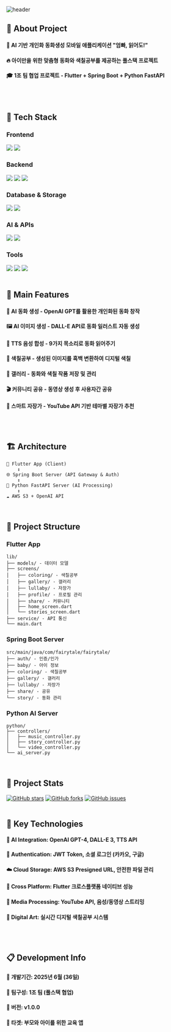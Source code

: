 <div>
  
  <!--Header-->
  ![header](https://capsule-render.vercel.app/api?type=Cylinder&color=gradient&height=300&section=header&text=Fairytale%20App%20%F0%9F%93%96)
  
</div>
<div>
  <!--Body-->
  
  ## 👀 About Project
  #### :raising_hand: AI 기반 개인화 동화생성 모바일 애플리케이션 "엄빠, 읽어도!"<br/>
  #### :fire: 아이만을 위한 맞춤형 동화와 색칠공부를 제공하는 풀스택 프로젝트<br/>
  #### :mortar_board: 1조 팀 협업 프로젝트 - Flutter + Spring Boot + Python FastAPI
  <br/>
  <br/>
  
  ## 🧱 Tech Stack
  ### Frontend
  <!--Flutter-->
  <img src="https://img.shields.io/badge/Flutter-02569B?style=flat-square&logo=flutter&logoColor=white"/>
  <!--Dart-->
  <img src="https://img.shields.io/badge/Dart-0175C2?style=flat-square&logo=dart&logoColor=white"/>
  <br/>
  
  ### Backend
  <!--Spring Boot-->
  <img src="https://img.shields.io/badge/Spring_Boot-6DB33F?style=flat-square&logo=spring-boot&logoColor=white"/>
  <!--Python-->
  <img src="https://img.shields.io/badge/Python-3776AB?style=flat-square&logo=python&logoColor=white"/>
  <!--FastAPI-->
  <img src="https://img.shields.io/badge/FastAPI-009688?style=flat-square&logo=FastAPI&logoColor=white"/>
  <br/>
  
  ### Database & Storage
  <!--MySQL-->
  <img src="https://img.shields.io/badge/MySQL-4479A1?style=flat-square&logo=MySQL&logoColor=white"/>
  <!--Amazon AWS-->
  <img src="https://img.shields.io/badge/Amazon_S3-FF9900?style=flat-square&logo=amazon-s3&logoColor=white"/>
  <br/>
  
  ### AI & APIs
  <!--OpenAI-->
  <img src="https://img.shields.io/badge/OpenAI-412991?style=flat-square&logo=openai&logoColor=white"/>
  <!--YouTube API-->
  <img src="https://img.shields.io/badge/YouTube_API-FF0000?style=flat-square&logo=youtube&logoColor=white"/>
  <br/>
  
  ### Tools
  <!--GitHub-->
  <img src="https://img.shields.io/badge/GitHub-181717?style=flat-square&logo=github&logoColor=white"/>
  <!--Notion-->
  <img src="https://img.shields.io/badge/Notion-000000?style=flat-square&logo=notion&logoColor=white"/>
  <!--Figma-->
  <img src="https://img.shields.io/badge/Figma-F24E1E?style=flat-square&logo=figma&logoColor=white"/>
  <br/>
  <br/>
  
  ## 🌟 Main Features
  #### 🎨 AI 동화 생성 - OpenAI GPT를 활용한 개인화된 동화 창작
  #### 🖼️ AI 이미지 생성 - DALL-E API로 동화 일러스트 자동 생성  
  #### 🎵 TTS 음성 합성 - 9가지 목소리로 동화 읽어주기
  #### 🎨 색칠공부 - 생성된 이미지를 흑백 변환하여 디지털 색칠
  #### 📱 갤러리 - 동화와 색칠 작품 저장 및 관리
  #### 🎬 커뮤니티 공유 - 동영상 생성 후 사용자간 공유
  #### 🎵 스마트 자장가 - YouTube API 기반 테마별 자장가 추천
  <br/>
  <br/>
  
  ## 🏗️ Architecture
  ```
  📱 Flutter App (Client)
      ↕️
  🌐 Spring Boot Server (API Gateway & Auth)
      ↕️  
  🧠 Python FastAPI Server (AI Processing)
      ↕️
  ☁️ AWS S3 + OpenAI API
  ```
  <br/>
  
  ## 📂 Project Structure
  ### Flutter App
  ```
  lib/
  ├── models/ - 데이터 모델
  ├── screens/
  │   ├── coloring/ - 색칠공부
  │   ├── gallery/ - 갤러리  
  │   ├── lullaby/ - 자장가
  │   ├── profile/ - 프로필 관리
  │   ├── share/ - 커뮤니티
  │   ├── home_screen.dart
  │   └── stories_screen.dart
  ├── service/ - API 통신
  └── main.dart
  ```
  
  ### Spring Boot Server
  ```
  src/main/java/com/fairytale/fairytale/
  ├── auth/ - 인증/인가
  ├── baby/ - 아이 정보
  ├── coloring/ - 색칠공부
  ├── gallery/ - 갤러리
  ├── lullaby/ - 자장가
  ├── share/ - 공유
  └── story/ - 동화 관리
  ```
  
  ### Python AI Server  
  ```
  python/
  ├── controllers/
  │   ├── music_controller.py
  │   ├── story_controller.py
  │   └── video_controller.py
  └── ai_server.py
  ```
  <br/>
  
  ## 🤔 Project Stats
  [![GitHub stars](https://img.shields.io/github/stars/ansdud923/fairytale-app)](https://github.com/ansdud923/fairytale-app)
  [![GitHub forks](https://img.shields.io/github/forks/ansdud923/fairytale-app)](https://github.com/ansdud923/fairytale-app)
  [![GitHub issues](https://img.shields.io/github/issues/ansdud923/fairytale-app)](https://github.com/ansdud923/fairytale-app)
  <br/>
  <br/>
  
  ## 🚀 Key Technologies
  #### 🧠 **AI Integration**: OpenAI GPT-4, DALL-E 3, TTS API 
  #### 🔐 **Authentication**: JWT Token, 소셜 로그인 (카카오, 구글)
  #### ☁️ **Cloud Storage**: AWS S3 Presigned URL, 안전한 파일 관리
  #### 📱 **Cross Platform**: Flutter 크로스플랫폼 네이티브 성능
  #### 🎵 **Media Processing**: YouTube API, 음성/동영상 스트리밍
  #### 🎨 **Digital Art**: 실시간 디지털 색칠공부 시스템
  <br/>
  <br/>
  
  ## 📋 Development Info
  #### 📅 **개발기간**: 2025년 6월 (36일)
  #### 👥 **팀구성**: 1조 팀 (풀스택 협업)
  #### 📱 **버전**: v1.0.0
  #### 🎯 **타겟**: 부모와 아이를 위한 교육 앱
  
</div>
<!--
**Fairytale App** is a ✨ *special* ✨ project that creates personalized fairy tales for children using AI technology.

Features:
- 🎨 AI Story Generation with OpenAI GPT
- 🖼️ AI Image Creation with DALL-E  
- 🎵 Text-to-Speech with multiple voices
- 🎨 Digital Coloring Book
- 📱 Gallery Management
- 🎬 Community Sharing
- 🎵 Smart Lullaby Service
-->
